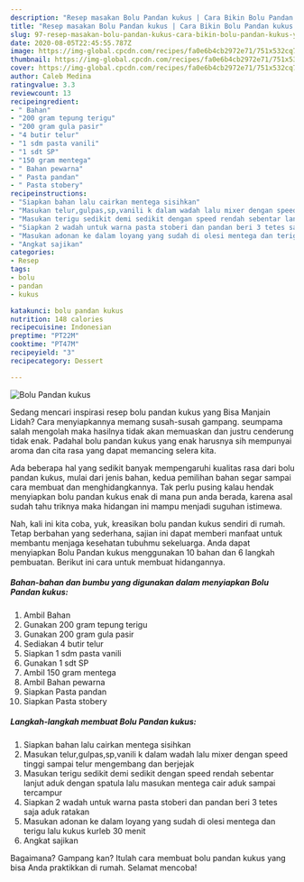 ```yaml
---
description: "Resep masakan Bolu Pandan kukus | Cara Bikin Bolu Pandan kukus Yang Enak Dan Lezat"
title: "Resep masakan Bolu Pandan kukus | Cara Bikin Bolu Pandan kukus Yang Enak Dan Lezat"
slug: 97-resep-masakan-bolu-pandan-kukus-cara-bikin-bolu-pandan-kukus-yang-enak-dan-lezat
date: 2020-08-05T22:45:55.787Z
image: https://img-global.cpcdn.com/recipes/fa0e6b4cb2972e71/751x532cq70/bolu-pandan-kukus-foto-resep-utama.jpg
thumbnail: https://img-global.cpcdn.com/recipes/fa0e6b4cb2972e71/751x532cq70/bolu-pandan-kukus-foto-resep-utama.jpg
cover: https://img-global.cpcdn.com/recipes/fa0e6b4cb2972e71/751x532cq70/bolu-pandan-kukus-foto-resep-utama.jpg
author: Caleb Medina
ratingvalue: 3.3
reviewcount: 13
recipeingredient:
- " Bahan"
- "200 gram tepung terigu"
- "200 gram gula pasir"
- "4 butir telur"
- "1 sdm pasta vanili"
- "1 sdt SP"
- "150 gram mentega"
- " Bahan pewarna"
- " Pasta pandan"
- " Pasta stobery"
recipeinstructions:
- "Siapkan bahan lalu cairkan mentega sisihkan"
- "Masukan telur,gulpas,sp,vanili k dalam wadah lalu mixer dengan speed tinggi sampai telur mengembang dan berjejak"
- "Masukan terigu sedikit demi sedikit dengan speed rendah sebentar lanjut aduk dengan spatula lalu masukan mentega cair aduk sampai tercampur"
- "Siapkan 2 wadah untuk warna pasta stoberi dan pandan beri 3 tetes saja aduk ratakan"
- "Masukan adonan ke dalam loyang yang sudah di olesi mentega dan terigu lalu kukus kurleb 30 menit"
- "Angkat sajikan"
categories:
- Resep
tags:
- bolu
- pandan
- kukus

katakunci: bolu pandan kukus 
nutrition: 148 calories
recipecuisine: Indonesian
preptime: "PT22M"
cooktime: "PT47M"
recipeyield: "3"
recipecategory: Dessert

---
```



![Bolu Pandan kukus](https://img-global.cpcdn.com/recipes/fa0e6b4cb2972e71/751x532cq70/bolu-pandan-kukus-foto-resep-utama.jpg)

Sedang mencari inspirasi resep bolu pandan kukus yang Bisa Manjain Lidah? Cara menyiapkannya memang susah-susah gampang. seumpama salah mengolah maka hasilnya tidak akan memuaskan dan justru cenderung tidak enak. Padahal bolu pandan kukus yang enak harusnya sih mempunyai aroma dan cita rasa yang dapat memancing selera kita.



Ada beberapa hal yang sedikit banyak mempengaruhi kualitas rasa dari bolu pandan kukus, mulai dari jenis bahan, kedua pemilihan bahan segar sampai cara membuat dan menghidangkannya. Tak perlu pusing kalau hendak menyiapkan bolu pandan kukus enak di mana pun anda berada, karena asal sudah tahu triknya maka hidangan ini mampu menjadi suguhan istimewa.


Nah, kali ini kita coba, yuk, kreasikan bolu pandan kukus sendiri di rumah. Tetap berbahan yang sederhana, sajian ini dapat memberi manfaat untuk membantu menjaga kesehatan tubuhmu sekeluarga. Anda dapat menyiapkan Bolu Pandan kukus menggunakan 10 bahan dan 6 langkah pembuatan. Berikut ini cara untuk membuat hidangannya.

<!--inarticleads1-->

##### Bahan-bahan dan bumbu yang digunakan dalam menyiapkan Bolu Pandan kukus:

1. Ambil  Bahan
1. Gunakan 200 gram tepung terigu
1. Gunakan 200 gram gula pasir
1. Sediakan 4 butir telur
1. Siapkan 1 sdm pasta vanili
1. Gunakan 1 sdt SP
1. Ambil 150 gram mentega
1. Ambil  Bahan pewarna
1. Siapkan  Pasta pandan
1. Siapkan  Pasta stobery




<!--inarticleads2-->

##### Langkah-langkah membuat Bolu Pandan kukus:

1. Siapkan bahan lalu cairkan mentega sisihkan
1. Masukan telur,gulpas,sp,vanili k dalam wadah lalu mixer dengan speed tinggi sampai telur mengembang dan berjejak
1. Masukan terigu sedikit demi sedikit dengan speed rendah sebentar lanjut aduk dengan spatula lalu masukan mentega cair aduk sampai tercampur
1. Siapkan 2 wadah untuk warna pasta stoberi dan pandan beri 3 tetes saja aduk ratakan
1. Masukan adonan ke dalam loyang yang sudah di olesi mentega dan terigu lalu kukus kurleb 30 menit
1. Angkat sajikan




Bagaimana? Gampang kan? Itulah cara membuat bolu pandan kukus yang bisa Anda praktikkan di rumah. Selamat mencoba!
